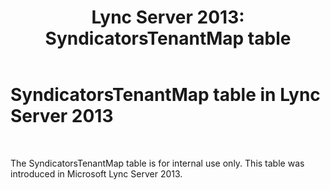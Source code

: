 ﻿---
title: 'Lync Server 2013: SyndicatorsTenantMap table'
TOCTitle: SyndicatorsTenantMap table
ms:assetid: a99fe6ea-e529-4ea7-acc4-914ab8ce5468
ms:mtpsurl: https://technet.microsoft.com/en-us/library/JJ205169(v=OCS.15)
ms:contentKeyID: 48185101
ms.date: 07/23/2014
mtps_version: v=OCS.15
---

# SyndicatorsTenantMap table in Lync Server 2013

 


The SyndicatorsTenantMap table is for internal use only. This table was introduced in Microsoft Lync Server 2013.

